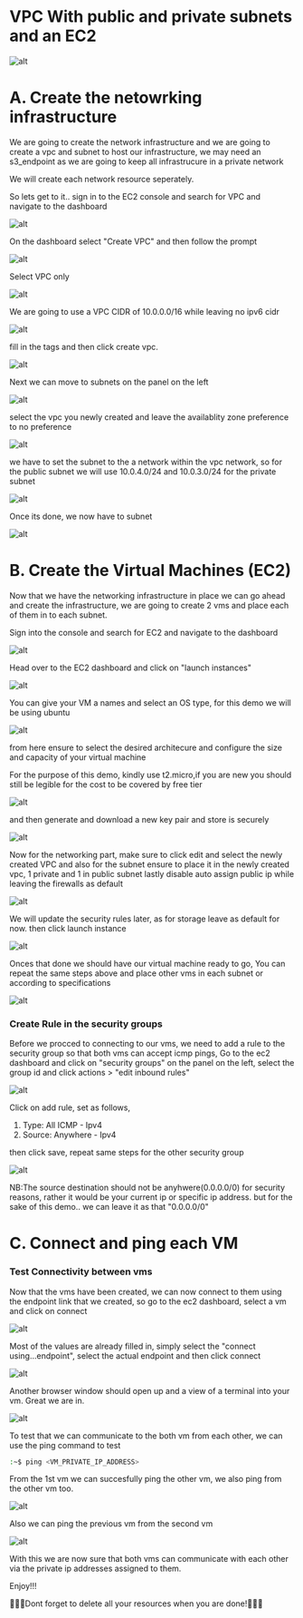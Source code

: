 <!-- @format -->

# VPC With public and private subnets and an EC2

![alt](images/vpcsubec2.png)

# A. Create the netowrking infrastructure

We are going to create the network infrastructure and we are going to create a vpc and subnet to host our infrastructure, we may need an s3_endpoint as we are going to keep all infrastrucure in a private network

We will create each network resource seperately.

So lets get to it.. sign in to the EC2 console and search for VPC and navigate to the dashboard

![alt](images/altvpc1.png)

On the dashboard select "Create VPC" and then follow the prompt

![alt](images/altvpc2.png)

Select VPC only

![alt](images/vpca1.png)

We are going to use a VPC CIDR of 10.0.0.0/16 while leaving no ipv6 cidr

![alt](images/vpca2.png)

fill in the tags and then click create vpc.

![alt](images/vpca2.png)

Next we can move to subnets on the panel on the left

![alt](images/subnet1.png)

select the vpc you newly created and leave the availablity zone preference to no preference

![alt](images/subnet2.png)

we have to set the subnet to the a network within the vpc network, so for the public subnet we will use 10.0.4.0/24 and 10.0.3.0/24 for the private subnet

![alt](images/subnet3.png)

Once its done, we now have to subnet

![alt](images/subnet4.png)

# B. Create the Virtual Machines (EC2)

Now that we have the networking infrastructure in place we can go ahead and create the infrastructure, we are going to create 2 vms and place each of them in to each subnet.

Sign into the console and search for EC2 and navigate to the dashboard

![alt](images/ec21.png)

Head over to the EC2 dashboard and click on "launch instances"

![alt](images/ec22.png)

You can give your VM a names and select an OS type, for this demo we will be using ubuntu

![alt](images/ec23.png)

from here ensure to select the desired architecure and configure the size and capacity of your virtual machine

For the purpose of this demo, kindly use t2.micro,if you are new you should still be legible for the cost to be covered by free tier

![alt](images/ec24.png)

and then generate and download a new key pair and store is securely

![alt](images/ec25.png)

Now for the networking part, make sure to click edit and select the newly created VPC and also for the subnet ensure to place it in the newly created vpc, 1 private and 1 in public subnet lastly disable auto assign public ip while leaving the firewalls as default

![alt](images/ec26.png)

We will update the security rules later, as for storage leave as default for now. then click launch instance

![alt](images/ec27.png)

Onces that done we should have our virtual machine ready to go, You can repeat the same steps above and place other vms in each subnet or according to specifications

![alt](images/ec28.png)

### Create Rule in the security groups

Before we procced to connecting to our vms, we need to add a rule to the security group so that both vms can accept icmp pings, Go to the ec2 dashboard and click on "security groups" on the panel on the left, select the group id and click actions > "edit inbound rules"

![alt](images/sg1.png)

Click on add rule, set as follows,

1. Type: All ICMP - Ipv4
1. Source: Anywhere - Ipv4

then click save, repeat same steps for the other security group

![alt](images/sg2.png)

NB:The source destination should not be anyhwere(0.0.0.0/0) for security reasons, rather it would be your current ip or specific ip address. but for the sake of this demo.. we can leave it as that "0.0.0.0/0"

# C. Connect and ping each VM

### Test Connectivity between vms

Now that the vms have been created, we can now connect to them using the endpoint link that we created, so go to the ec2 dashboard, select a vm and click on connect

![alt](images/connect1.png)

Most of the values are already filled in, simply select the "connect using...endpoint", select the actual endpoint and then click connect

![alt](images/connect2.png)

Another browser window should open up and a view of a terminal into your vm. Great we are in.

![alt](images/connect3.png)

To test that we can communicate to the both vm from each other, we can use the ping command to test

```sh
:~$ ping <VM_PRIVATE_IP_ADDRESS>
```

From the 1st vm we can succesfully ping the other vm, we also ping from the other vm too.

![alt](images/success1.png)

Also we can ping the previous vm from the second vm

![alt](images/success2.png)

With this we are now sure that both vms can communicate with each other via the private ip addresses assigned to them.

Enjoy!!!

🚧🚧🚧Dont forget to delete all your resources when you are done!🚧🚧🚧
